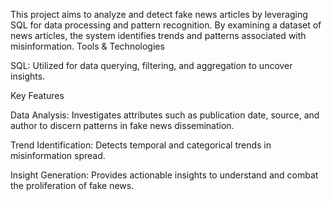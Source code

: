 This project aims to analyze and detect fake news articles by leveraging SQL for data processing and pattern recognition. By examining a dataset of news articles, the system identifies trends and patterns associated with misinformation.
Tools & Technologies

SQL: Utilized for data querying, filtering, and aggregation to uncover insights.

Key Features

Data Analysis: Investigates attributes such as publication date, source, and author to discern patterns in fake news dissemination.

Trend Identification: Detects temporal and categorical trends in misinformation spread.

Insight Generation: Provides actionable insights to understand and combat the proliferation of fake news.
